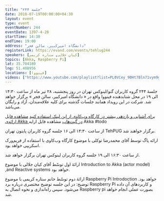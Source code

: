 ```yaml
---
title: "جلسه ۲۴۴"
date: 2018-07-19T00:00:00+04:30
layout: event
type: event
eventNumber: 244
eventDate: 1397-4-28
startTime: 14:30
endTime: 19:00
address: "دانشگاه امیرکبیر، سالن فجر"
registerLink: https://evand.com/events/tehlug244
speakers: [کیان جلالی, ستاره کریمی]
topics: [Akka, Raspberry Pi]
lat: 35.704180
lng: 51.408956
locations: [فینووا]
videos: ["https://www.youtube.com/playlist?list=PL0VCey_90Ht7Bln71vym9gdf9cuUgrT0L"]
---
```

جلسهٔ ۲۴۴ گروه کاربران گنو/لینوکس تهران در روز پنجشنبه، ۲۸ تیر ماه از ساعت ۱۴:۳۰ الی ۱۹ در محل شتابدهنده فینووا واقع در « دانشگاه امیرکبیر، سالن فجر » برگزار خواهد شد. شرکت در این رویداد همانند جلسات گذشته برای کلیه علاقه‌مندان، آزاد و رایگان می‌باشد.

[برای آشنایی و بازدهی بیشتر در کارگاه وب‌کاوی از این لینک استفاده کنید](https://doc.scrapy.org/en/latest/intro/tutorial.html)
[مشاهده فایل ارائه‌ی Akka در گیت‌هاب](https://github.com/hajjijo/tlug-akka-workshop)
مشاهده فایل ارايه Akka #todo


از ساعت ۱۴:۳۰ الی ۱۶ جلسه گروه کاربران پایتون تهران TehPUG برگزار خواهند شد.

ارائه پاگ توسط آقای محمدرضا توکلی با موضوع کارگاه وب‌کاوی با استفاده از فریم‌ورک اسکریپی خواهد بود.


از ساعت ۱۶:۳۰ الی ۱۹ جلسه گروه کاربران لینوکس تهران برگزار خواهد شد.

ارائهٔ اول توسّط آقای کیان جلالی با موضوع Introduction to Akka (actor model) ,and Reactive systems خواهد بود.


ارائهٔ دوم توسّط خانم ستاره کریمی با موضوع Raspberry Pi Introdoction خواهد بود.
توضیح: در این جلسه توضیح مختصری درباره برد Raspberry Pi و کاربردهای آن داده می‌شود. سپس راه‌اندازی و نحوه اتصال به Raspberry pi بصورت عملی انجام خواهد شد.